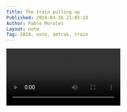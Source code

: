 ```yaml
---
Title: The train pulling up
Published: 2024-04-26 21:05:18
Author: Pablo Morales
Layout: note
Tag: 2024, note, amtrak, train
---
```

<video controls>
<source src="https://static.lifeofpablo.com/media/images/notes/train.ogg" type="video/ogg">

  Download the
  <a href="https://static.lifeofpablo.com/media/images/notes/train.ogg">OGG</a>
  video.
</video>
